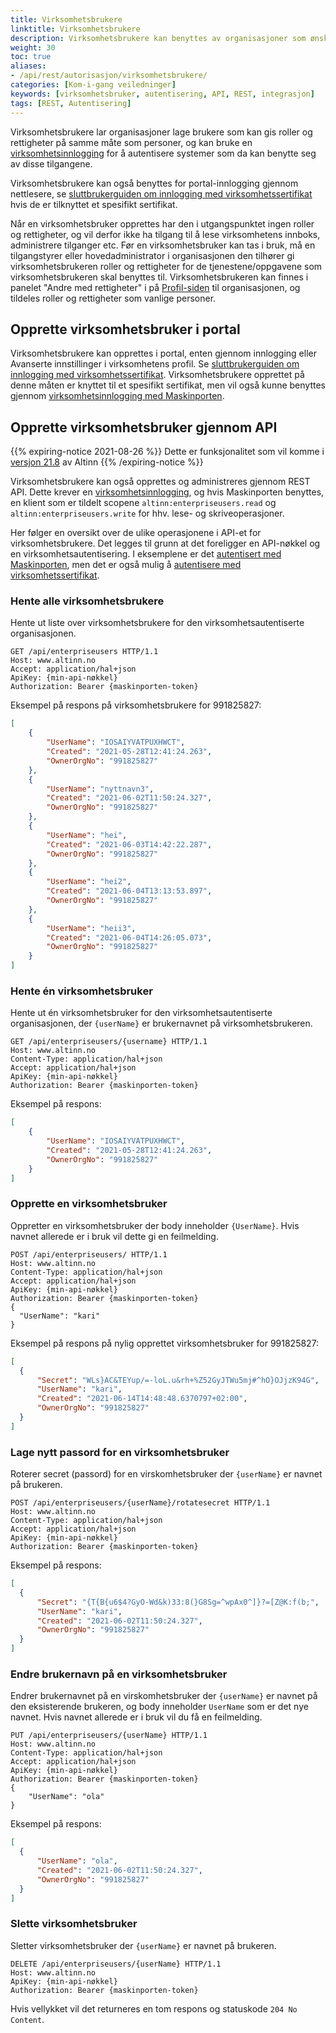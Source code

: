 ```yaml
---
title: Virksomhetsbrukere
linktitle: Virksomhetsbrukere
description: Virksomhetsbrukere kan benyttes av organisasjoner som ønsker å integrere et fagsystem e.l. mot Altinn uten å måtte bruke en personinnlogging. 
weight: 30
toc: true
aliases:
- /api/rest/autorisasjon/virksomhetsbrukere/
categories: [Kom-i-gang veiledninger]
keywords: [virksomhetsbruker, autentisering, API, REST, integrasjon]
tags: [REST, Autentisering]
---
```


Virksomhetsbrukere lar organisasjoner lage brukere som kan gis roller og rettigheter på samme måte som personer, og kan bruke en [virksomhetsinnlogging](../virksomhet/) for å autentisere systemer som da kan benytte seg av disse tilgangene.

<!--more-->

Virksomhetsbrukere kan også benyttes for portal-innlogging gjennom nettlesere, se [sluttbrukerguiden om innlogging med virksomhetssertifikat](https://www.altinn.no/hjelp/innlogging/alternativ-innlogging-i-altinn/virksomhetssertifikat/) hvis de er tilknyttet et spesifikt sertifikat.

Når en virksomhetsbruker opprettes har den i utgangspunktet ingen roller og rettigheter, og vil derfor ikke ha tilgang til å lese virksomhetens innboks, administrere tilganger etc. Før en virksomhetsbruker kan tas i bruk, må en tilgangstyrer eller hovedadministrator i organisasjonen den tilhører gi virksomhetsbrukeren roller og rettigheter for de tjenestene/oppgavene som virksomhetsbrukeren skal benyttes til. Virksomhetsbrukeren kan finnes i panelet "Andre med rettigheter" i på [Profil-siden](https://www.altinn.no/ui/Profile) til organisasjonen, og tildeles roller og rettigheter som vanlige personer.

## Opprette virksomhetsbruker i portal

Virksomhetsbrukere kan opprettes i portal, enten gjennom innlogging eller Avanserte innstillinger i virksomhetens profil. Se [sluttbrukerguiden om innlogging med virksomhetssertifikat](https://www.altinn.no/hjelp/innlogging/alternativ-innlogging-i-altinn/virksomhetssertifikat/). Virksomhetsbrukere opprettet på denne måten er knyttet til et spesifikt sertifikat, men vil også kunne benyttes gjennom [virksomhetsinnlogging med Maskinporten](../virksomhet/#autentisering-med-virksomhetsbruker-og-maskinporten).


## Opprette virksomhetsbruker gjennom API

{{% expiring-notice 2021-08-26  %}}
Dette er funksjonalitet som vil komme i [versjon 21.8](../../../../ny-funksjonalitet/prodsetting/) av Altinn
{{% /expiring-notice %}}

Virksomhetsbrukere kan også opprettes og administreres gjennom REST API. Dette krever en [virksomhetsinnlogging](../virksomhet/), og hvis Maskinporten benyttes, en klient som er tildelt scopene `altinn:enterpriseusers.read` og `altinn:enterpriseusers.write` for hhv. lese- og skriveoperasjoner.

Her følger en oversikt over de ulike operasjonene i API-et for virksomhetsbrukere. Det legges til grunn at det foreligger en API-nøkkel og en virksomhetsautentisering. I eksemplene er det [autentisert med Maskinporten](../virksomhet/#autentisering-med-kun-maskinporten), men det er også mulig å [autentisere med virksomhetssertifikat](../virksomhet/#autentisering-med-kun-virksomhetssertifikat). 

### Hente alle virksomhetsbrukere
Hente ut liste over virksomhetsbrukere for den virksomhetsautentiserte organisasjonen.

```HTTP
GET /api/enterpriseusers HTTP/1.1
Host: www.altinn.no
Accept: application/hal+json
ApiKey: {min-api-nøkkel}
Authorization: Bearer {maskinporten-token}
```

Eksempel på respons på virksomhetsbrukere for 991825827:
```JSON
[
    {
        "UserName": "IOSAIYVATPUXHWCT",
        "Created": "2021-05-28T12:41:24.263",
        "OwnerOrgNo": "991825827"
    },
    {
        "UserName": "nyttnavn3",
        "Created": "2021-06-02T11:50:24.327",
        "OwnerOrgNo": "991825827"
    },
    {
        "UserName": "hei",
        "Created": "2021-06-03T14:42:22.287",
        "OwnerOrgNo": "991825827"
    },
    {
        "UserName": "hei2",
        "Created": "2021-06-04T13:13:53.897",
        "OwnerOrgNo": "991825827"
    },
    {
        "UserName": "heii3",
        "Created": "2021-06-04T14:26:05.073",
        "OwnerOrgNo": "991825827"
    }
]
```

### Hente én virksomhetsbruker
Hente ut én virksomhetsbruker for den virksomhetsautentiserte organisasjonen, der `{userName}` er brukernavnet på virksomhetsbrukeren.

```HTTP
GET /api/enterpriseusers/{username} HTTP/1.1
Host: www.altinn.no
Content-Type: application/hal+json
Accept: application/hal+json
ApiKey: {min-api-nøkkel}
Authorization: Bearer {maskinporten-token}
```

Eksempel på respons:
```JSON
[
    {
        "UserName": "IOSAIYVATPUXHWCT",
        "Created": "2021-05-28T12:41:24.263",
        "OwnerOrgNo": "991825827"
    }
]
```

### Opprette en virksomhetsbruker
Oppretter en virksomhetsbruker der body inneholder `{UserName}`. Hvis navnet allerede er i bruk vil dette gi en feilmelding.

```HTTP
POST /api/enterpriseusers/ HTTP/1.1
Host: www.altinn.no
Content-Type: application/hal+json
Accept: application/hal+json
ApiKey: {min-api-nøkkel}
Authorization: Bearer {maskinporten-token}
{
  "UserName": "kari"
}
```

Eksempel på respons på nylig opprettet virksomhetsbruker for 991825827:
```JSON
[
  {
      "Secret": "WLs}AC&TEYup/=-loL.u&rh+%Z52GyJTWu5mj#^hO}OJjzK94G",
      "UserName": "kari",
      "Created": "2021-06-14T14:48:48.6370797+02:00",
      "OwnerOrgNo": "991825827"
  }
]
```

### Lage nytt passord for en virksomhetsbruker
Roterer secret (passord) for en virskomhetsbruker der `{userName}` er navnet på brukeren.

```HTTP
POST /api/enterpriseusers/{userName}/rotatesecret HTTP/1.1
Host: www.altinn.no
Content-Type: application/hal+json
Accept: application/hal+json
ApiKey: {min-api-nøkkel}
Authorization: Bearer {maskinporten-token}
```

Eksempel på respons:
```JSON
[
  {
      "Secret": "{T{B{u6$4?GyO-Wd&k)33:8(}G8Sg=^wpAx0^]}?=[Z@K:f(b;",
      "UserName": "kari",
      "Created": "2021-06-02T11:50:24.327",
      "OwnerOrgNo": "991825827"
  }
]
```

### Endre brukernavn på en virksomhetsbruker
Endrer brukernavnet på en virskomhetsbruker der `{userName}` er navnet på den eksisterende brukeren, og body inneholder `UserName` som er det nye navnet. Hvis navnet allerede er i bruk vil du få en feilmelding.

```HTTP
PUT /api/enterpriseusers/{userName} HTTP/1.1
Host: www.altinn.no
Content-Type: application/hal+json
Accept: application/hal+json
ApiKey: {min-api-nøkkel}
Authorization: Bearer {maskinporten-token}
{
    "UserName": "ola"
}
```

Eksempel på respons:
```JSON
[
  {
      "UserName": "ola",
      "Created": "2021-06-02T11:50:24.327",
      "OwnerOrgNo": "991825827"
  }
]
```

### Slette virksomhetsbruker
Sletter virksomhetsbruker der `{userName}` er navnet på brukeren. 

```HTTP
DELETE /api/enterpriseusers/{userName} HTTP/1.1
Host: www.altinn.no
ApiKey: {min-api-nøkkel}
Authorization: Bearer {maskinporten-token}
```

Hvis vellykket vil det returneres en tom respons og statuskode `204 No Content`.
